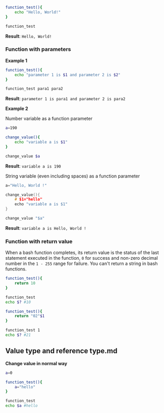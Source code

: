 ```sh
function_test(){
    echo "Hello, World!"
}

function_test
```

**Result**: ``Hello, World!``

### Function with parameters

**Example 1**

```sh
function_test(){
    echo "parameter 1 is $1 and parameter 2 is $2"
}

function_test para1 para2
```

**Result**: ``parameter 1 is para1 and parameter 2 is para2``

**Example 2**

Number variable as a function parameter

```sh
a=190

change_value(){
    echo "variable a is $1"
}

change_value $a
```
**Result**: ``variable a is 190``

String variable (even including spaces) as a function parameter

```c
a="Hello, World !"

change_value(){
    # $1="hello"
    echo "variable a is $1"
}

change_value "$a"
```
**Result**: ``variable a is Hello, World !``

### Function with return value

When a bash function completes, its return value is the status of the last statement executed in the function, ``0`` for success and non-zero decimal number in the ``1 - 255`` range for failure. You can't return a string in bash functions.

```sh
function_test(){
    return 10
}

function_test
echo $? #10
```

```sh
function_test(){
    return "02"$1
}

function_test 1
echo $? #21
```

## Value type and reference type.md

**Change value in normal way**

```sh
a=0

function_test(){
    a="hello"
}

function_test
echo $a #hello
```
